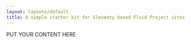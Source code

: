 ```yaml
---
layout: layouts/default
title: A simple starter kit for Eleventy based Fluid Project sites
---
```

PUT YOUR CONTENT HERE
